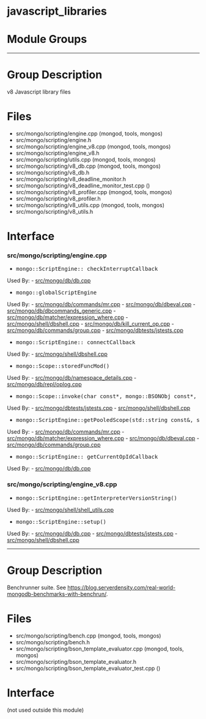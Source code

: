 # javascript\_libraries

# Module Groups

-------------

# Group Description
v8 Javascript library files

# Files
- src/mongo/scripting/engine.cpp   (mongod, tools, mongos)
- src/mongo/scripting/engine.h
- src/mongo/scripting/engine\_v8.cpp   (mongod, tools, mongos)
- src/mongo/scripting/engine\_v8.h
- src/mongo/scripting/utils.cpp   (mongod, tools, mongos)
- src/mongo/scripting/v8\_db.cpp   (mongod, tools, mongos)
- src/mongo/scripting/v8\_db.h
- src/mongo/scripting/v8\_deadline\_monitor.h
- src/mongo/scripting/v8\_deadline\_monitor\_test.cpp   ()
- src/mongo/scripting/v8\_profiler.cpp   (mongod, tools, mongos)
- src/mongo/scripting/v8\_profiler.h
- src/mongo/scripting/v8\_utils.cpp   (mongod, tools, mongos)
- src/mongo/scripting/v8\_utils.h

# Interface

### src/mongo/scripting/engine.cpp

- <pre>mongo::ScriptEngine::_checkInterruptCallback</pre>
Used By:
    - [src/mongo/db/db.cpp](../mongos\_and\_mongod\_mains)

- <pre>mongo::globalScriptEngine</pre>
Used By:
    - [src/mongo/db/commands/mr.cpp](../database\_commands)
    - [src/mongo/db/dbeval.cpp](../database\_commands)
    - [src/mongo/db/dbcommands\_generic.cpp](../database\_commands)
    - [src/mongo/db/matcher/expression\_where.cpp](../query\_system)
    - [src/mongo/shell/dbshell.cpp](../mongo\_shell)
    - [src/mongo/db/kill\_current\_op.cpp](../client\_and\_operation\_tracking)
    - [src/mongo/db/commands/group.cpp](../database\_commands)
    - [src/mongo/dbtests/jstests.cpp](../unit\_tests)

- <pre>mongo::ScriptEngine::_connectCallback</pre>
Used By:
    - [src/mongo/shell/dbshell.cpp](../mongo\_shell)

- <pre>mongo::Scope::storedFuncMod()</pre>
Used By:
    - [src/mongo/db/namespace\_details.cpp](../storage\_layer\_structure)
    - [src/mongo/db/repl/oplog.cpp](../replication)

- <pre>mongo::Scope::invoke(char const*, mongo::BSONObj const*, mongo::BSONObj const*, int)</pre>
Used By:
    - [src/mongo/dbtests/jstests.cpp](../unit\_tests)
    - [src/mongo/shell/dbshell.cpp](../mongo\_shell)

- <pre>mongo::ScriptEngine::getPooledScope(std::string const&, std::string const&)</pre>
Used By:
    - [src/mongo/db/commands/mr.cpp](../database\_commands)
    - [src/mongo/db/matcher/expression\_where.cpp](../query\_system)
    - [src/mongo/db/dbeval.cpp](../database\_commands)
    - [src/mongo/db/commands/group.cpp](../database\_commands)

- <pre>mongo::ScriptEngine::_getCurrentOpIdCallback</pre>
Used By:
    - [src/mongo/db/db.cpp](../mongos\_and\_mongod\_mains)

### src/mongo/scripting/engine\_v8.cpp

- <pre>mongo::ScriptEngine::getInterpreterVersionString()</pre>
Used By:
    - [src/mongo/shell/shell\_utils.cpp](../mongo\_shell)

- <pre>mongo::ScriptEngine::setup()</pre>
Used By:
    - [src/mongo/db/db.cpp](../mongos\_and\_mongod\_mains)
    - [src/mongo/dbtests/jstests.cpp](../unit\_tests)
    - [src/mongo/shell/dbshell.cpp](../mongo\_shell)

-------------

# Group Description
Benchrunner suite. See  https://blog.serverdensity.com/real-world-mongodb-benchmarks-with-benchrun/.

# Files
- src/mongo/scripting/bench.cpp   (mongod, tools, mongos)
- src/mongo/scripting/bench.h
- src/mongo/scripting/bson\_template\_evaluator.cpp   (mongod, tools, mongos)
- src/mongo/scripting/bson\_template\_evaluator.h
- src/mongo/scripting/bson\_template\_evaluator\_test.cpp   ()

# Interface
(not used outside this module)

